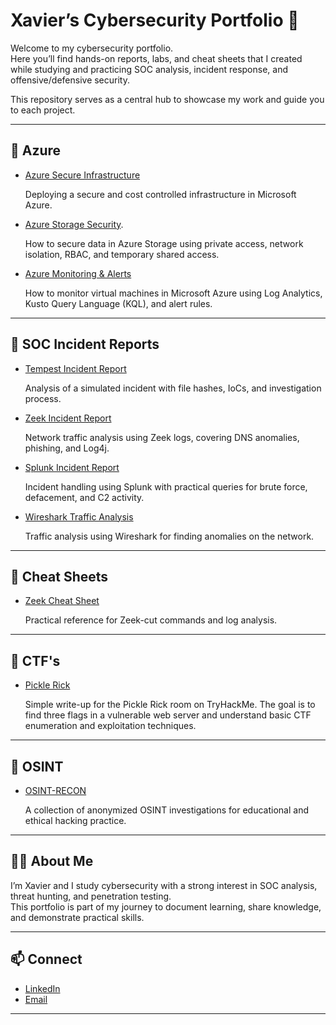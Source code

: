 # Xavier’s Cybersecurity Portfolio 🔐

Welcome to my cybersecurity portfolio.  
Here you’ll find hands-on reports, labs, and cheat sheets that I created while studying and practicing SOC analysis, incident response, and offensive/defensive security.  

This repository serves as a central hub to showcase my work and guide you to each project.

---

## 📂 Azure 
- [Azure Secure Infrastructure](https://github.com/7xm7/azure-secure-infrastucture-lab)

  Deploying a secure and cost controlled infrastructure in Microsoft Azure.

- [Azure Storage Security](https://github.com/7xm7/azure-storage-security-lab).

  How to secure data in Azure Storage using private access, network isolation, RBAC, and temporary shared access.

- [Azure Monitoring & Alerts](https://github.com/7xm7/azure-monitoring-log-analytics)

  How to monitor virtual machines in Microsoft Azure using Log Analytics, Kusto Query Language (KQL), and alert rules.

---

## 📂 SOC Incident Reports
- [Tempest Incident Report](https://github.com/7xm7/soc-incident-report-tempest)  

  Analysis of a simulated incident with file hashes, IoCs, and investigation process.  

- [Zeek Incident Report](https://github.com/7xm7/soc-incident-report-zeek)  

  Network traffic analysis using Zeek logs, covering DNS anomalies, phishing, and Log4j.  

- [Splunk Incident Report](https://github.com/7xm7/soc-incident-report-splunk)  

  Incident handling using Splunk with practical queries for brute force, defacement, and C2 activity.  

- [Wireshark Traffic Analysis](https://github.com/7xm7/soc-wireshark-traffic-analysis)

  Traffic analysis using Wireshark for finding anomalies on the network. 

---

## 📂 Cheat Sheets
- [Zeek Cheat Sheet](https://github.com/7xm7/zeek-cheatsheet)  

   Practical reference for Zeek-cut commands and log analysis.  

---

## 📂 CTF's
- [Pickle Rick](https://github.com/7xm7/pickle-rick-ctf)  

  Simple write-up for the Pickle Rick room on TryHackMe. The goal is to find three flags in a vulnerable web server and understand basic CTF enumeration and exploitation techniques.

---

## 📂 OSINT
- [OSINT-RECON](https://github.com/7xm7/osint-recon)

  A collection of anonymized OSINT investigations for educational and ethical hacking practice.

---

## 🧑‍💻 About Me
I’m Xavier and I study cybersecurity with a strong interest in SOC analysis, threat hunting, and penetration testing.  
This portfolio is part of my journey to document learning, share knowledge, and demonstrate practical skills.  

---

## 📫 Connect
- [LinkedIn](https://www.linkedin.com/in/xaviermota7)
- [Email](xaviermota7@gmail,com)

---
